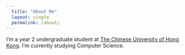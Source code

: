 ```yaml
---
  title: "About Me"
  layout: single
  permalink: /about/
---
```


I’m a year 2 undergraduate student at [The Chinese University of Hong Kong](https://www.cuhk.edu.hk/). I’m currently studying Computer Science.